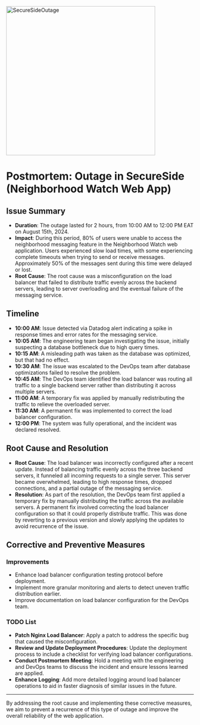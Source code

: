 
<img src = "https://img.freepik.com/free-vector/gradient-ssl-illustration_23-2149247155.jpg?semt=ais_hybrid" alt="SecureSideOutage" height="400"/>

# Postmortem: Outage in SecureSide (Neighborhood Watch Web App)

## Issue Summary

- **Duration**: The outage lasted for 2 hours, from 10:00 AM to 12:00 PM EAT on August 15th, 2024.
- **Impact**: During this period, 80% of users were unable to access the neighborhood messaging feature in the Neighborhood Watch web application. Users experienced slow load times, with some experiencing complete timeouts when trying to send or receive messages. Approximately 50% of the messages sent during this time were delayed or lost.
- **Root Cause**: The root cause was a misconfiguration on the load balancer that failed to distribute traffic evenly across the backend servers, leading to server overloading and the eventual failure of the messaging service.

## Timeline

- **10:00 AM**: Issue detected via Datadog alert indicating a spike in response times and error rates for the messaging service.
- **10:05 AM**: The engineering team began investigating the issue, initially suspecting a database bottleneck due to high query times.
- **10:15 AM**: A misleading path was taken as the database was optimized, but that had no effect.
- **10:30 AM**: The issue was escalated to the DevOps team after database optimizations failed to resolve the problem.
- **10:45 AM**: The DevOps team identified the load balancer was routing all traffic to a single backend server rather than distributing it across multiple servers.
- **11:00 AM**: A temporary fix was applied by manually redistributing the traffic to relieve the overloaded server.
- **11:30 AM**: A permanent fix was implemented to correct the load balancer configuration.
- **12:00 PM**: The system was fully operational, and the incident was declared resolved.

## Root Cause and Resolution

- **Root Cause**: The load balancer was incorrectly configured after a recent update. Instead of balancing traffic evenly across the three backend servers, it funneled all incoming requests to a single server. This server became overwhelmed, leading to high response times, dropped connections, and a partial outage of the messaging service.
- **Resolution**: As part of the resolution, the DevOps team first applied a temporary fix by manually distributing the traffic across the available servers. A permanent fix involved correcting the load balancer configuration so that it could properly distribute traffic. This was done by reverting to a previous version and slowly applying the updates to avoid recurrence of the issue.

## Corrective and Preventive Measures

### Improvements
- Enhance load balancer configuration testing protocol before deployment.
- Implement more granular monitoring and alerts to detect uneven traffic distribution earlier.
- Improve documentation on load balancer configuration for the DevOps team.

### TODO List
- **Patch Nginx Load Balancer**: Apply a patch to address the specific bug that caused the misconfiguration.
- **Review and Update Deployment Procedures**: Update the deployment process to include a checklist for verifying load balancer configurations.
- **Conduct Postmortem Meeting**: Hold a meeting with the engineering and DevOps teams to discuss the incident and ensure lessons learned are applied.
- **Enhance Logging**: Add more detailed logging around load balancer operations to aid in faster diagnosis of similar issues in the future.

---

By addressing the root cause and implementing these corrective measures, we aim to prevent a recurrence of this type of outage and improve the overall reliability of the web application.

